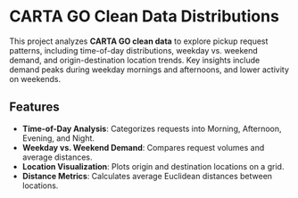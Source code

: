 # CARTA GO Clean Data Distributions

This project analyzes **CARTA GO clean data** to explore pickup request patterns, including time-of-day distributions, weekday vs. weekend demand, and origin-destination location trends. Key insights include demand peaks during weekday mornings and afternoons, and lower activity on weekends.

## Features
- **Time-of-Day Analysis**: Categorizes requests into Morning, Afternoon, Evening, and Night.
- **Weekday vs. Weekend Demand**: Compares request volumes and average distances.
- **Location Visualization**: Plots origin and destination locations on a grid.
- **Distance Metrics**: Calculates average Euclidean distances between locations.
